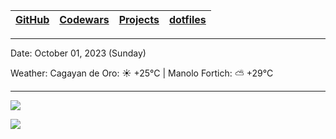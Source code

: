 | [GitHub](https://github.com/egargo) | [Codewars](https://www.codewars.com/users/egargo) | [Projects](https://github.com/egargo?tab=repositories) | [dotfiles](https://github.com/egargo/dotfiles) |
| - | - | - | - |

---

Date: October 01, 2023 (Sunday)

Weather: Cagayan de Oro: ☀️   +25°C | Manolo Fortich: ⛅️  +29°C

---

![](https://github-readme-stats.vercel.app/api?username=egargo&count_private=true&show_icons=true&hide=issues&hide_border=true&theme=transparent)

![](https://skillicons.dev/icons?i=linux,git,github,githubactions,neovim,docker,rust,actix,bash,python,perl,nodejs,js,ts,express,svelte,react,postman,go,cpp,c,figma,html,css,java,vscode)
